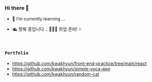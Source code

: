 ### Hi there 👋

- 🌱 I’m currently learning ...

- 🛳️ 항해 중입니다 .. 🌊🌊🌊 취업 준비! 💦
<br>

### `Portfolio`
- https://github.com/kwakhyun/front-end-practice/tree/main/react
- https://github.com/kwakhyun/simple-voca-app
- https://github.com/kwakhyun/random-cat
